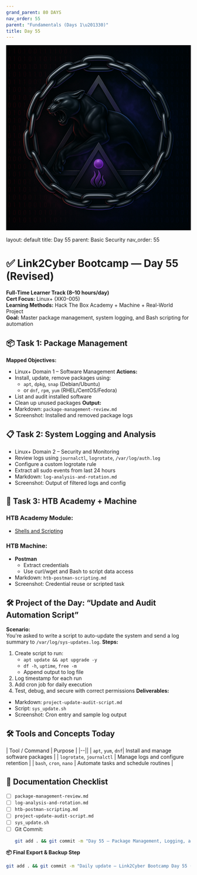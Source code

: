 ```yaml
---
grand_parent: 80 DAYS
nav_order: 55
parent: "Fundamentals (Days 1\u201330)"
title: Day 55
---
```

![Panther Icon](/assets/icons/icon-cyber-panther.png)

layout: default
title: Day 55
parent: Basic Security
nav_order: 55

# ✅ Link2Cyber Bootcamp — Day 55 (Revised)
**Full-Time Learner Track (8–10 hours/day)**  
**Cert Focus:** Linux+ (XK0-005)  
**Learning Methods:** Hack The Box Academy + Machine + Real-World Project  
**Goal:** Master package management, system logging, and Bash scripting for automation
## 📦 Task 1: Package Management
**Mapped Objectives:**  
- Linux+ Domain 1 – Software Management
**Actions:**  
- Install, update, remove packages using:  
  - `apt`, `dpkg`, `snap` (Debian/Ubuntu)  
  - or `dnf`, `rpm`, `yum` (RHEL/CentOS/Fedora)  
- List and audit installed software  
- Clean up unused packages
**Output:**  
- Markdown: `package-management-review.md`  
- Screenshot: Installed and removed package logs
## 📋 Task 2: System Logging and Analysis
- Linux+ Domain 2 – Security and Monitoring
- Review logs using `journalctl`, `logrotate`, `/var/log/auth.log`  
- Configure a custom logrotate rule  
- Extract all sudo events from last 24 hours
- Markdown: `log-analysis-and-rotation.md`  
- Screenshot: Output of filtered logs and config
## 🧪 Task 3: HTB Academy + Machine
### HTB Academy Module:
- [Shells and Scripting](https://academy.hackthebox.com/module/93)
### HTB Machine:
- **Postman**  
  - Extract credentials  
  - Use curl/wget and Bash to script data access
- Markdown: `htb-postman-scripting.md`  
- Screenshot: Credential reuse or scripted task
## 🛠️ Project of the Day: “Update and Audit Automation Script”
**Scenario:**  
You're asked to write a script to auto-update the system and send a log summary to `/var/log/sys-updates.log`.
**Steps:**  
1. Create script to run:  
   - `apt update && apt upgrade -y`  
   - `df -h`, `uptime`, `free -m`  
   - Append output to log file  
2. Log timestamp for each run  
3. Add cron job for daily execution  
4. Test, debug, and secure with correct permissions
**Deliverables:**  
- Markdown: `project-update-audit-script.md`  
- Script: `sys_update.sh`  
- Screenshot: Cron entry and sample log output
## 🛠️ Tools and Concepts Today
| Tool / Command     | Purpose                                        |
|--||
| `apt`, `yum`, `dnf`| Install and manage software packages           |
| `logrotate`, `journalctl` | Manage logs and configure retention    |
| `bash`, `cron`, `nano` | Automate tasks and schedule routines      |
## 📁 Documentation Checklist
- [ ] `package-management-review.md`  
- [ ] `log-analysis-and-rotation.md`  
- [ ] `htb-postman-scripting.md`  
- [ ] `project-update-audit-script.md`  
- [ ] `sys_update.sh`  
- [ ] Git Commit:
  ```bash
  git add . && git commit -m "Day 55 – Package Management, Logging, and Shell Script Project" && git push origin main
  ```
**📦 Final Export & Backup Step**
```bash
git add . && git commit -m "Daily update – Link2Cyber Bootcamp Day 55 (Linux+ HTB + Project)" && git push origin main
```
